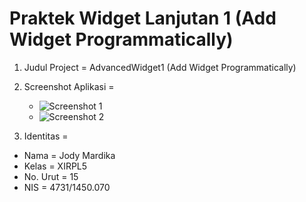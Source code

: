 # Praktek Widget Lanjutan 1 (Add Widget Programmatically)

1. Judul Project = AdvancedWidget1 (Add Widget Programmatically)

2. Screenshot Aplikasi =

   * ![Screenshot 1](https://cloud.githubusercontent.com/assets/22114252/19221991/aef550c6-8e78-11e6-9294-1fe6ffcb2308.PNG)
   * ![Screenshot 2](https://cloud.githubusercontent.com/assets/22114252/19221992/af16f208-8e78-11e6-8555-ec404b601b20.PNG)
   
3. Identitas =

 * Nama      = Jody Mardika
 * Kelas     = XIRPL5
 * No. Urut  = 15
 * NIS       = 4731/1450.070
